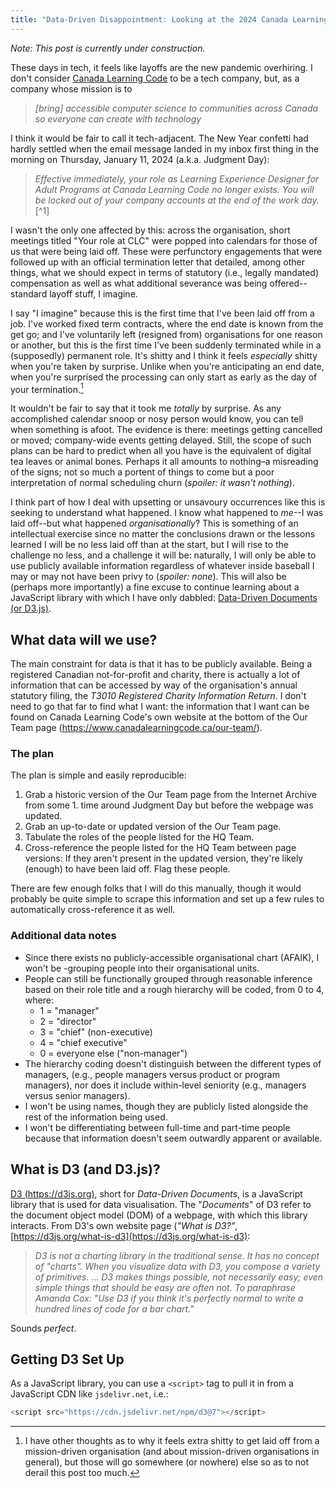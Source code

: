 ```yaml
---
title: "Data-Driven Disappointment: Looking at the 2024 Canada Learning Code Layoffs with D3 (d3.js)"
---
```


_Note: This post is currently under construction._

These days in tech, it feels like layoffs are the new pandemic overhiring. I don't consider [Canada Learning Code]("https://canadalearningcode.ca") to be a tech company, but, as a company whose mission is to

> _[bring] accessible computer science to communities across Canada so everyone can create with technology_

I think it would be fair to call it tech-adjacent. The New Year confetti had hardly settled when the email message landed in my inbox first thing in the morning on Thursday, January 11, 2024 (a.k.a. Judgment Day):

> _Effective immediately, your role as Learning Experience Designer for Adult Programs at Canada Learning Code no longer exists. You will be locked out of your company accounts at the end of the work day._[^1]

[^*]: _This is paraphrased as I (foolishly) did not send myself a copy of the email message._

I wasn't the only one affected by this: across the organisation, short meetings titled "Your role at CLC" were popped into calendars for those of us that were being laid off. These were perfunctory engagements that were followed up with an official termination letter that detailed, among other things, what we should expect in terms of statutory (i.e., legally mandated) compensation as well as what additional severance was being offered-- standard layoff stuff, I imagine.

I say "I imagine" because this is the first time that I've been laid off from a job. I've worked fixed term contracts, where the end date is known from the get go; and I've voluntarily left (resigned from) organisations for one reason or another, but this is the first time I've been suddenly terminated while in a (supposedly) permanent role. It's shitty and I think it feels _especially_ shitty when you're taken by surprise. Unlike when you're anticipating an end date, when you're surprised the processing can only start as early as the day of your termination.[^2]

It wouldn't be fair to say that it took me _totally_ by surprise. As any accomplished calendar snoop or nosy person would know, you can tell when something is afoot. The evidence is there: meetings getting cancelled or moved; company-wide events getting delayed. Still, the scope of such plans can be hard to predict when all you have is the equivalent of digital tea leaves or animal bones. Perhaps it all amounts to nothing–a misreading of the signs; not so much a portent of things to come but a poor interpretation of normal scheduling churn (_spoiler: it wasn't nothing_).

I think part of how I deal with upsetting or unsavoury occurrences like this is seeking to understand what happened. I know what happened to _me_--I was laid off--but what happened _organisationally_? This is something of an intellectual exercise since no matter the conclusions drawn or the lessons learned I will be no less laid off than at the start, but I will rise to the challenge no less, and a challenge it will be: naturally, I will only be able to use publicly available information regardless of whatever inside baseball I may or may not have been privy to (_spoiler: none_). This will also be (perhaps more importantly) a fine excuse to continue learning about a JavaScript library with which I have only dabbled: [Data-Driven Documents (or D3.js)](https://d3js.org).

[^2]: I have other thoughts as to why it feels extra shitty to get laid off from a mission-driven organisation (and about mission-driven organisations in general), but those will go somewhere (or nowhere) else so as to not derail this post too much.

## What data will we use?

The main constraint for data is that it has to be publicly available. Being a registered Canadian not-for-profit and charity, there is actually a lot of information that can be accessed by way of the organisation's annual statutory filing, the _T3010 Registered Charity Information Return_. I don't need to go that far to find what I want: the information that I want can be found on Canada Learning Code's own website at the bottom of the Our Team page (https://www.canadalearningcode.ca/our-team/). 

### The plan

The plan is simple and easily reproducible:

1. Grab a historic version of the Our Team page from the Internet Archive from some 1. time around Judgment Day but before the webpage was updated.
1. Grab an up-to-date or updated version of the Our Team page.
1. Tabulate the roles of the people listed for the HQ Team.
1. Cross-reference the people listed for the HQ Team between page versions: If they aren't present in the updated version, they're likely (enough) to have been laid off. Flag these people.

There are few enough folks that I will do this manually, though it would probably be quite simple to scrape this information and set up a few rules to automatically cross-reference it as well. 

### Additional data notes

- Since there exists no publicly-accessible organisational chart (AFAIK), I won't be -grouping people into their organisational units.
- People can still be functionally grouped through reasonable inference based on their role title and a rough hierarchy will be coded, from 0 to 4, where:
  - 1 = "manager"
  - 2 = "director"
  - 3 = "chief" (non-executive)
  - 4 = "chief executive"
  - 0 = everyone else ("non-manager")   
- The hierarchy coding doesn't distinguish between the different types of managers, (e.g., people managers versus product or program managers), nor does it include within-level seniority (e.g., managers versus senior managers).
- I won't be using names, though they are publicly listed alongside the rest of the information being used.
- I won't be differentiating between full-time and part-time people because that information doesn't seem outwardly apparent or available.

## What is D3 (and D3.js)?

[D3 (https://d3js.org)](https://d3js.org), short for _Data-Driven Documents_, is a JavaScript library that is used for data visualisation. The "_Documents_" of D3 refer to the document object model (DOM) of a webpage, with which this library interacts. From D3's own website page (_"What is D3?"_, [https://d3js.org/what-is-d3](https://d3js.org/what-is-d3):

> _D3 is not a charting library in the traditional sense. It has no concept of "charts". When you visualize data with D3, you compose a variety of primitives.
…
D3 makes things possible, not necessarily easy; even simple things that should be easy are often not. To paraphrase Amanda Cox: "Use D3 if you think it's perfectly normal to write a hundred lines of code for a bar chart."_

Sounds _perfect_.

## Getting D3 Set Up

As a JavaScript library, you can use a `<script>` tag to pull it in from a JavaScript CDN like `jsdelivr.net`, i.e.:

```js
<script src="https://cdn.jsdelivr.net/npm/d3@7"></script>
```
